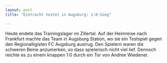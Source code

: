 ```yaml
---
layout: post
title: "Eintracht testet in Augsburg: 1:0-Sieg"

---
```


Heute endete das Trainingslager im Zillertal. Auf der Heimreise nach Frankfurt machte das Team in Augsburg Station, wo sie ein Testspiel gegen den Regionalligisten FC Augsburg austrug. Den Spielern waren die schweren Beine anzumerken, so dass spielerisch nicht viel lief. Dennoch reichte es zu einem knappen 1:0 durch ein Tor von Andree Wiedener.


